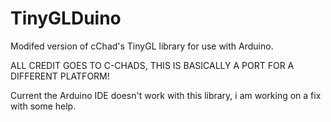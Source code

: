 # TinyGLDuino
Modifed version of cChad's TinyGL library for use with Arduino.

ALL CREDIT GOES TO C-CHADS, THIS IS BASICALLY A PORT FOR A DIFFERENT PLATFORM!

Current the Arduino IDE doesn't work with this library, i am working on a fix with some help.
